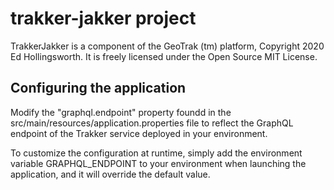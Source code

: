 # trakker-jakker project

TrakkerJakker is a component of the GeoTrak (tm) platform, Copyright 2020 Ed Hollingsworth.
It is freely licensed under the Open Source MIT License.

## Configuring the application

Modify the "graphql.endpoint" property foundd in the src/main/resources/application.properties file to reflect the GraphQL endpoint of the Trakker service deployed in your environment.

To customize the configuration at runtime, simply add the environment variable GRAPHQL_ENDPOINT to your environment when launching the application, and it will override the default value.